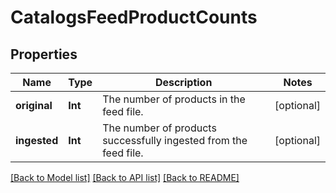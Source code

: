 # CatalogsFeedProductCounts

## Properties
Name | Type | Description | Notes
------------ | ------------- | ------------- | -------------
**original** | **Int** | The number of products in the feed file. | [optional] 
**ingested** | **Int** | The number of products successfully ingested from the feed file. | [optional] 

[[Back to Model list]](../README.md#documentation-for-models) [[Back to API list]](../README.md#documentation-for-api-endpoints) [[Back to README]](../README.md)


